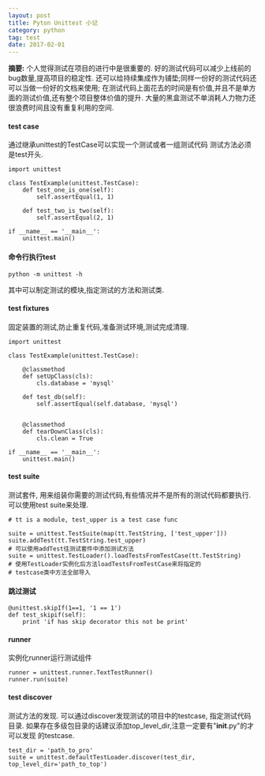 ```yaml
---
layout: post
title: Pyton Unittest 小记
category: python
tag: test
date: 2017-02-01
---
```

**摘要:**
个人觉得测试在项目的进行中是很重要的.
好的测试代码可以减少上线前的bug数量,提高项目的稳定性.
还可以给持续集成作为铺垫;同样一份好的测试代码还可以当做一份好的文档来使用;
在测试代码上面花去的时间是有价值,并且不是单方面的测试价值,还有整个项目整体价值的提升.
大量的黑盒测试不单消耗人力物力还很浪费时间且没有重复利用的空间.


#### test case
通过继承unittest的TestCase可以实现一个测试或者一组测试代码
测试方法必须是test开头.
```
import unittest

class TestExample(unittest.TestCase):
    def test_one_is_one(self):
        self.assertEqual(1, 1)

    def test_two_is_two(self):
        self.assertEqual(2, 1)

if __name__ == '__main__':
    unittest.main()

```

#### 命令行执行test

`python -m unittest -h`

其中可以制定测试的模块,指定测试的方法和测试类.


#### test fixtures
固定装置的测试,防止重复代码,准备测试环境,测试完成清理.

```
import unittest

class TestExample(unittest.TestCase):

    @classmethod
    def setUpClass(cls):
        cls.database = 'mysql'

    def test_db(self):
        self.assertEqual(self.database, 'mysql')


    @classmethod
    def tearDownClass(cls):
        cls.clean = True

if __name__ == '__main__':
    unittest.main()
```

#### test suite 
测试套件, 用来组装你需要的测试代码,有些情况并不是所有的测试代码都要执行.
可以使用test suite来处理.

```
# tt is a module, test_upper is a test case func

suite = unittest.TestSuite(map(tt.TestString, ['test_upper']))
suite.addTest(tt.TestString.test_upper)
# 可以使用addTest往测试套件中添加测试方法
suite = unittest.TestLoader().loadTestsFromTestCase(tt.TestString)
# 使用TestLoader实例化后方法loadTestsFromTestCase来将指定的
# testcase类中方法全部导入
```

#### 跳过测试

```
@unittest.skipIf(1==1, '1 == 1') 
def test_skipif(self):
    print 'if has skip decorator this not be print'
```


#### runner
实例化runner运行测试组件
```
runner = unittest.runner.TextTestRunner()
runner.run(suite)
```

#### test discover
测试方法的发现.
可以通过discover发现测试的项目中的testcase, 指定测试代码目录.
如果存在多级包目录的话建议添加top_level_dir,注意一定要有"__init__.py"的才可以发现
的testcase.
```
test_dir = 'path_to_pro'
suite = unittest.defaultTestLoader.discover(test_dir, top_level_dir='path_to_top')

```


